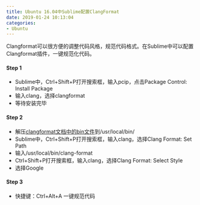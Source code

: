 ```yaml
---
title: Ubuntu 16.04中Sublime配置ClangFormat
date: 2019-01-24 10:13:04
categories: 
- Ubuntu
---
```


Clangformat可以很方便的调整代码风格，规范代码格式。在Sublime中可以配置Clangformat插件，一键规范化代码。

#### Step 1

- Sublime中，Ctrl+Shift+P打开搜索框，输入pcip，点击Package Control: Install Package
- 输入clang，选择clangformat
- 等待安装完毕

#### Step 2

- 解压[clangformat文档中的bin文件](https://pan.baidu.com/s/1w0zNAcJw0F2DXcCFnWisGg)到/usr/local/bin/
- Sublime中，Ctrl+Shift+P打开搜索框，输入clang，选择Clang Format: Set Path
- 输入/usr/local/bin/clang-format
- Ctrl+Shift+P打开搜索框，输入clang，选择Clang Format: Select Style
- 选择Google

#### Step 3

- 快捷键：Ctrl+Alt+A 一键规范代码